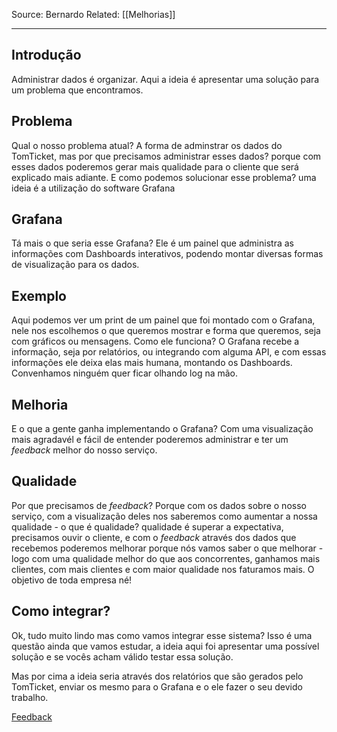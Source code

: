 Source: Bernardo
Related: [[Melhorias]]

---

## Introdução
Administrar dados é organizar.
Aqui a ideia é apresentar uma solução para um problema que encontramos.

## Problema
Qual o nosso problema atual?
A forma de adminstrar os dados do TomTicket, mas por que precisamos administrar esses dados? porque com esses dados poderemos gerar mais qualidade para o cliente que será explicado mais adiante.
E como podemos solucionar esse problema? uma ideia é a utilização do software Grafana

## Grafana
Tá mais o que seria esse Grafana?
Ele é um painel que administra as informações com Dashboards interativos, podendo montar diversas formas de visualização para os dados.

## Exemplo
Aqui podemos ver um print de um painel que foi montado com o Grafana, nele nos escolhemos o que queremos mostrar e forma que queremos, seja com gráficos ou mensagens.
Como ele funciona?
O Grafana recebe a informação, seja por relatórios, ou integrando com alguma API, e com essas informações ele deixa elas mais humana, montando os Dashboards.
Convenhamos ninguém quer ficar olhando log na mão.

## Melhoria
E o que a gente ganha implementando o Grafana?
Com uma visualização mais agradavél e fácil de entender poderemos administrar e ter um *feedback* melhor do nosso serviço.

## Qualidade
Por que precisamos de *feedback*?
Porque com os dados sobre o nosso serviço, com a visualização deles nos saberemos como aumentar a nossa qualidade - o que é qualidade? qualidade é superar a expectativa, precisamos ouvir o cliente, e com o *feedback* através dos dados que recebemos poderemos melhorar porque nós vamos saber o que melhorar - logo com uma qualidade melhor do que aos concorrentes, ganhamos mais clientes, com mais clientes e com maior qualidade nos faturamos mais. O objetivo de toda empresa né!

## Como integrar?
Ok, tudo muito lindo mas como vamos integrar esse sistema?
Isso é uma questão ainda que vamos estudar, a ideia aqui foi apresentar uma possível solução e se vocês acham válido testar essa solução.

Mas por cima a ideia seria através dos relatórios que são gerados pelo TomTicket, enviar os mesmo para o Grafana e o ele fazer o seu devido trabalho.

[Feedback](https://docs.google.com/forms/d/1e0G6faIgZPHkj79bkvAqAZRlg5ASWdisrTP7icvpJrs/edit#responses)
